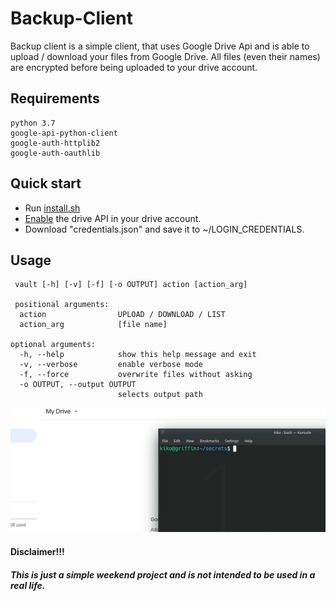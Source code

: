 # Backup-Client


Backup client is a simple client, that uses Google Drive Api and is able to upload / download your files from Google Drive.
All files (even their names) are encrypted before being uploaded to your drive account.




## Requirements
```
python 3.7
google-api-python-client
google-auth-httplib2
google-auth-oauthlib
```


## Quick start
- Run [install.sh](./install.sh)
- [Enable](https://developers.google.com/drive/api/v3/quickstart/js) the drive API in your drive account.
- Download "credentials.json" and save it to ~/LOGIN_CREDENTIALS.


## Usage
```
 vault [-h] [-v] [-f] [-o OUTPUT] action [action_arg]
 
 positional arguments:
  action                UPLOAD / DOWNLOAD / LIST
  action_arg            [file name]

optional arguments:
  -h, --help            show this help message and exit
  -v, --verbose         enable verbose mode
  -f, --force           overwrite files without asking
  -o OUTPUT, --output OUTPUT
                        selects output path
```
<p align="center"">
    <img src="./images/demo.gif" />
</p>


#### Disclaimer!!!
##### This is just a simple weekend project and is not intended to be used in a real life.